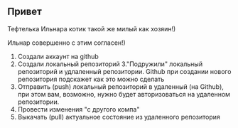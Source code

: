 ## Привет


Тефтелька Ильнара котик такой же милый как хозяин!)

Ильнар совершенно с этим согласен!)

1. Создали аккаунт на github
2. Создали локальный репозиторий
3."Подружили" локальный репозиторий и удлаленный репозитории. Github при создании нового репозитория подскажет как это можно сделать
4. Отправить (push) локальный репозиторий в удаленный (на Github), при этом вам, возможно, нужно будет авторизоваться на удаленном репозитории.
5. Провести изменения "с другого компа"
6. Выкачать (pull) актуальное состояние из удаленного репозитория

